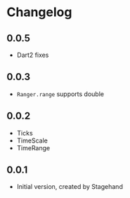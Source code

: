 # Changelog

## 0.0.5

- Dart2 fixes

## 0.0.3

- `Ranger.range` supports double

## 0.0.2

- Ticks
- TimeScale
- TimeRange

## 0.0.1

- Initial version, created by Stagehand
